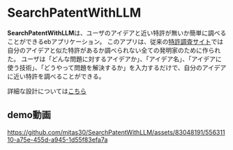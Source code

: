 # SearchPatentWithLLM
**SearchPatentWithLLM**は、ユーザのアイデアと近い特許が無いか簡単に調べることができるebアプリケーション。
このアプリは、従来の[特許調査サイト](https://www.j-platpat.inpit.go.jp/)では自分のアイデアと似た特許があるか調べられない全ての発明家のために作られた。
ユーザは「どんな問題に対するアイデアか」、「アイデア名」、「アイデアに使う技術」、「どうやって問題を解決するか」を入力するだけで、自分のアイデアに近い特許を調べることができる。

詳細な設計については[こちら](URLを貼る)



## demo動画  
https://github.com/mitas30/SearchPatentWithLLM/assets/83048191/55631110-a75e-455d-a945-1d55f83efa7a


